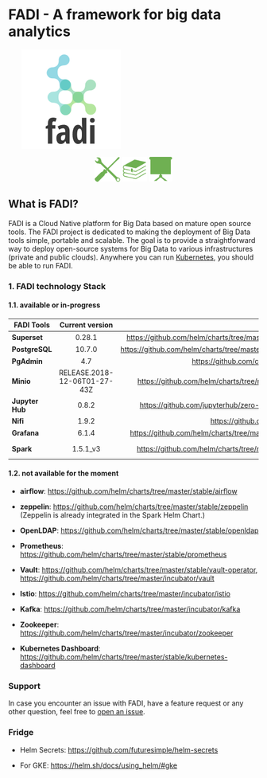 # FADI - A framework for big data analytics



<p align="center">
  <p align="center" style="width: 50%; height: 200px;">
    <img src="doc/logo.png" height="200"/>
  </p>
  <p align="center" style="margin-top: 16px">
    <a href="INSTALL.md"><img alt="Installation guide" src="doc/install.svg" height="50"></a>
    <a href="USERGUIDE.md"><img alt="User guide" src="doc/userguide.svg" height="50"></a>
    <a href="https://fadi.presentations.cetic.be"><img alt="Presentation slides" src="doc/presentation.svg" height="50"></a>
  </p>
</p>
 
## What is FADI?

FADI is a Cloud Native platform for Big Data based on mature open source tools.
The FADI project is dedicated to making the deployment of Big Data tools simple, portable and scalable. 
The goal is to provide a straightforward way to deploy open-source systems for Big Data to various infrastructures (private and public clouds). 
Anywhere you can run [Kubernetes](https://kubernetes.io/), you should be able to run FADI.

### 1. FADI technology Stack

#### 1.1. available or in-progress

| FADI Tools | Current version  | Helm Chart | Configuration | Additional Information |
|-----------|:----------------:|-----------:|--------------:|------------------------:|
| **Superset** | 0.28.1 | https://github.com/helm/charts/tree/master/stable/superset | [&#8505;](helm/superset/README.md) | Persistent: 8Gi
| **PostgreSQL** | 10.7.0 | https://github.com/helm/charts/tree/master/stable/postgresql | [&#8505;](helm/postgresql/README.md) | Persistent: 8Gi
| **PgAdmin** | 4.7 | https://github.com/cetic/helm-pgadmin | [&#8505;](helm/pgadmin/README.md) | /
| **Minio** | RELEASE.2018-12-06T01-27-43Z |  https://github.com/helm/charts/tree/master/stable/minio | [&#8505;](helm/minio/README.md) |  Persistent: 10Gi
| **Jupyter Hub** | 0.8.2 | https://github.com/jupyterhub/zero-to-jupyterhub-k8s | [&#8505;](helm/jupyterhub/README.md) | Not persistent, to change , https://z2jh.jupyter.org/en/latest/
| **Nifi** | 1.9.2 | https://github.com/cetic/helm-nifi | [&#8505;](helm/nifi/README.md) | Pesistant: 
| **Grafana** | 6.1.4 | https://github.com/helm/charts/tree/master/stable/grafana | [&#8505;](helm/grafana/README.md) | Persistent: 10Gi
| **Spark** | 1.5.1_v3 | https://github.com/helm/charts/tree/master/stable/spark | [&#8505;](helm/spark/README.md) | The Helm Chart includes Zeppelin.

#### 1.2. not available for the moment

* **airflow**: https://github.com/helm/charts/tree/master/stable/airflow

* **zeppelin**: https://github.com/helm/charts/tree/master/stable/zeppelin (Zeppelin is already integrated in the Spark Helm Chart.)

* **OpenLDAP**: https://github.com/helm/charts/tree/master/stable/openldap

* **Prometheus**: https://github.com/helm/charts/tree/master/stable/prometheus

* **Vault**: https://github.com/helm/charts/tree/master/stable/vault-operator, https://github.com/helm/charts/tree/master/incubator/vault

* **Istio**: https://github.com/helm/charts/tree/master/incubator/istio

* **Kafka**: https://github.com/helm/charts/tree/master/incubator/kafka

* **Zookeeper**: https://github.com/helm/charts/tree/master/incubator/zookeeper

* **Kubernetes Dashboard**: https://github.com/helm/charts/tree/master/stable/kubernetes-dashboard

### Support

In case you encounter an issue with FADI, have a feature request or any other question, feel free to [open an issue](https://github.com/cetic/fadi/issues/new/choose).

### Fridge

* Helm Secrets: https://github.com/futuresimple/helm-secrets

* For GKE: https://helm.sh/docs/using_helm/#gke
